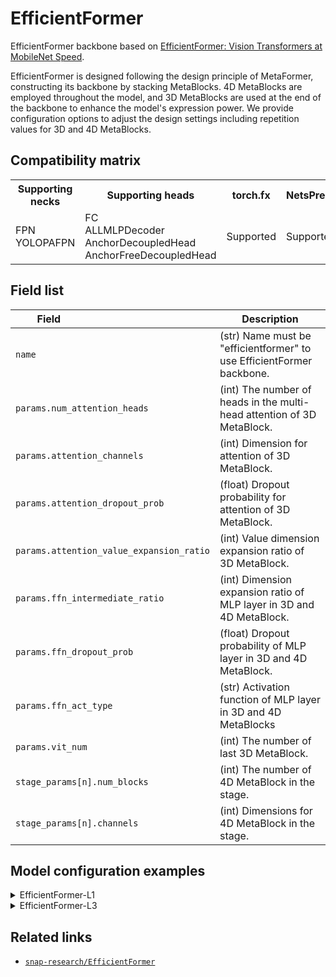 # EfficientFormer

EfficientFormer backbone based on [EfficientFormer: Vision Transformers at MobileNet Speed](https://arxiv.org/abs/2206.01191).

EfficientFormer is designed following the design principle of MetaFormer, constructing its backbone by stacking MetaBlocks. 4D MetaBlocks are employed throughout the model, and 3D MetaBlocks are used at the end of the backbone to enhance the model's expression power. We provide configuration options to adjust the design settings including repetition values for 3D and 4D MetaBlocks.

## Compatibility matrix

<table>
  <tr>
    <th>Supporting necks</th>
    <th>Supporting heads</th>
    <th>torch.fx</th>
    <th>NetsPresso</th>
  </tr>
  <tr>
    <td>
      FPN<br />
      YOLOPAFPN
    </td>
    <td>
      FC<br />
      ALLMLPDecoder<br />
      AnchorDecoupledHead<br />
      AnchorFreeDecoupledHead
    </td>
    <td>Supported</td>
    <td>Supported</td>
  </tr>
</table>

## Field list

| Field <img width=200/> | Description |
|---|---|
|`name` | (str) Name must be "efficientformer" to use EfficientFormer backbone. |
| `params.num_attention_heads` | (int) The number of heads in the multi-head attention of 3D MetaBlock. |
| `params.attention_channels` | (int) Dimension for attention of 3D MetaBlock. |
| `params.attention_dropout_prob` | (float) Dropout probability for attention of 3D MetaBlock. |
| `params.attention_value_expansion_ratio` | (int) Value dimension expansion ratio of 3D MetaBlock. |
| `params.ffn_intermediate_ratio` | (int) Dimension expansion ratio of MLP layer in 3D and 4D MetaBlock. |
| `params.ffn_dropout_prob` | (float) Dropout probability of MLP layer in 3D and 4D MetaBlock. |
| `params.ffn_act_type` | (str) Activation function of MLP layer in 3D and 4D MetaBlocks |
| `params.vit_num` | (int) The number of last 3D MetaBlock. |
| `stage_params[n].num_blocks` | (int) The number of 4D MetaBlock in the stage. |
| `stage_params[n].channels` | (int) Dimensions for 4D MetaBlock in the stage. |

## Model configuration examples

<details>
  <summary>EfficientFormer-L1</summary>
  
  ```yaml
  model:
    architecture:
      backbone:
        name: efficientformer
        params:
          num_attention_heads: 8
          attention_channels: 256  # attention_hidden_size_splitted * num_attention_heads
          attention_dropout_prob: 0.
          attention_value_expansion_ratio: 4
          ffn_intermediate_ratio: 4
          ffn_dropout_prob: 0.
          ffn_act_type: 'gelu'
          vit_num: 1
        stage_params:
          - 
            num_blocks: 3
            channels: 48
          - 
            num_blocks: 2
            channels: 96
          - 
            num_blocks: 6
            channels: 224
          - 
            num_blocks: 4
            channels: 448
  ```
</details>

<details>
  <summary>EfficientFormer-L3</summary>
  
  ```yaml
  model:
    architecture:
      backbone:
        name: efficientformer
        params:
          num_attention_heads: 8
          attention_channels: 256  # attention_hidden_size_splitted * num_attention_heads
          attention_dropout_prob: 0.
          attention_value_expansion_ratio: 4
          ffn_intermediate_ratio: 4
          ffn_dropout_prob: 0.
          ffn_act_type: 'gelu'
          vit_num: 4
        stage_params:
          - 
            num_blocks: 4
            channels: 64
          - 
            num_blocks: 4
            channels: 128
          - 
            num_blocks: 12
            channels: 320
          - 
            num_blocks: 6
            channels: 512
  ```
</details>

## Related links
- [`snap-research/EfficientFormer`](https://github.com/snap-research/EfficientFormer)

